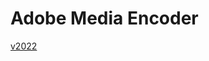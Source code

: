 # Adobe Media Encoder

[v2022](https://github.com/tweeter-ops/adobe-media-encoder/releases/tag/v2022)
